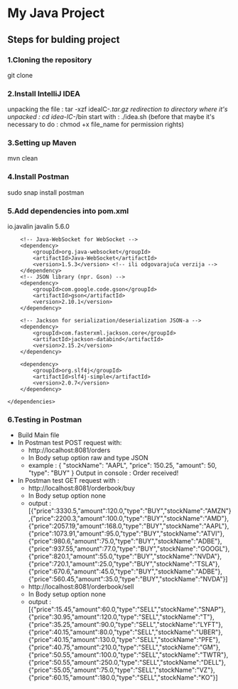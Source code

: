 # My Java Project
## Steps for bulding project
### 1.Cloning the repository
git clone <repo-url>
### 2.Install IntelliJ IDEA
unpacking the file : tar -xzf ideaIC-*.tar.gz
redirection to directory where it's unpacked : cd idea-IC-*/bin
start with : ./idea.sh (before that maybe it's necessary to do : chmod +x file_name for permission rights)
### 3.Setting up Maven
mvn clean
### 4.Install Postman
sudo snap install postman
### 5.Add dependencies into pom.xml
<dependencies>
        <!-- Javalin for REST API -->
        <dependency>
            <groupId>io.javalin</groupId>
            <artifactId>javalin</artifactId>
            <version>5.6.0</version>
        </dependency>

        <!-- Java-WebSocket for WebSocket -->
        <dependency>
            <groupId>org.java-websocket</groupId>
            <artifactId>Java-WebSocket</artifactId>
            <version>1.5.3</version> <!-- ili odgovarajuća verzija -->
        </dependency>
        <!-- JSON library (npr. Gson) -->
        <dependency>
            <groupId>com.google.code.gson</groupId>
            <artifactId>gson</artifactId>
            <version>2.10.1</version>
        </dependency>

        <!-- Jackson for serialization/deserialization JSON-a -->
        <dependency>
            <groupId>com.fasterxml.jackson.core</groupId>
            <artifactId>jackson-databind</artifactId>
            <version>2.15.2</version>
        </dependency>

        <dependency>
            <groupId>org.slf4j</groupId>
            <artifactId>slf4j-simple</artifactId>
            <version>2.0.7</version>
        </dependency>

    </dependencies>
### 6.Testing in Postman
- Build Main file 
- In Postman test POST request with: 
    - http://localhost:8081/orders
    - In Body setup option raw and type JSON 
    - example : {
    "stockName": "AAPL",
    "price": 150.25,
    "amount": 50,
    "type": "BUY"
}
Output in console : 
Order received!
- In Postman test GET request with : 
    - http://localhost:8081/orderbook/buy
    - In Body setup option none
    - output : 
    [{"price":3330.5,"amount":120.0,"type":"BUY","stockName":"AMZN"},{"price":2200.3,"amount":100.0,"type":"BUY","stockName":"AMD"},{"price":2057.19,"amount":168.0,"type":"BUY","stockName":"AAPL"},{"price":1073.91,"amount":95.0,"type":"BUY","stockName":"ATVI"},{"price":980.6,"amount":75.0,"type":"BUY","stockName":"ADBE"},{"price":937.55,"amount":77.0,"type":"BUY","stockName":"GOOGL"},{"price":820.1,"amount":55.0,"type":"BUY","stockName":"NVDA"},{"price":720.1,"amount":25.0,"type":"BUY","stockName":"TSLA"},{"price":670.6,"amount":45.0,"type":"BUY","stockName":"ADBE"},{"price":560.45,"amount":35.0,"type":"BUY","stockName":"NVDA"}]
   - http://localhost:8081/orderbook/sell
   - In Body setup option none
   - output : 
[{"price":15.45,"amount":60.0,"type":"SELL","stockName":"SNAP"},{"price":30.95,"amount":120.0,"type":"SELL","stockName":"T"},{"price":35.25,"amount":90.0,"type":"SELL","stockName":"LYFT"},{"price":40.15,"amount":80.0,"type":"SELL","stockName":"UBER"},{"price":40.15,"amount":130.0,"type":"SELL","stockName":"PFE"},{"price":40.75,"amount":210.0,"type":"SELL","stockName":"GM"},{"price":50.55,"amount":100.0,"type":"SELL","stockName":"TWTR"},{"price":50.55,"amount":250.0,"type":"SELL","stockName":"DELL"},{"price":55.05,"amount":75.0,"type":"SELL","stockName":"VZ"},{"price":60.15,"amount":180.0,"type":"SELL","stockName":"KO"}]
